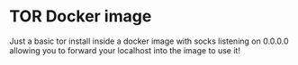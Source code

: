 # TOR Docker image
Just a basic tor install inside a docker image with socks listening on 0.0.0.0 allowing you to forward your localhost into the image to use it!
